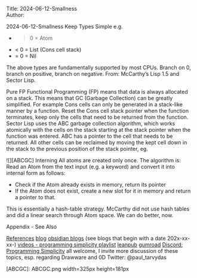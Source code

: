 Title: 2024-06-12-Smallness  
Author:

2024-06-12-Smallness
Keep Types Simple
e.g.

* > 0 = Atom
* < 0 = List (Cons cell stack)
* = 0 = Nil

The above types are fundamentally supported by most CPUs. Branch on 0, branch on positive, branch on negative. From: McCarthy’s Lisp 1.5 and Sector Lisp.

Pure FP
Functional Programming (FP) means that data is always allocated on a stack. This means that GC (Garbage Collection) can be greatly simplified.  For example Cons cells can only be generated in a stack-like manner by a function. Reset the Cons cell stack pointer when the function terminates, keep only the cells that need to be returned from the function. Sector Lisp uses the ABC garbage collection algorithm, which works atomically with the cells on the stack starting at the stack pointer when the function was entered. ABC has a pointer to the cell that needs to be returned. All other cells can be reclaimed by moving the kept cell down in the stack to the previous position of the stack pointer, eg.

![][ABCGC]
Interning
All atoms are created only once. The algorithm is:
Read an Atom from the text input (e.g. a keyword) and convert it into internal form as follows:

* Check if the Atom already exists in memory, return its pointer
* If the Atom does not exist, create a new slot for it in memory and return a pointer to that.

This is essentially a hash-table strategy. McCarthy did not use hash tables and did a linear search through Atom space. We can do better, now.

Appendix - See Also

[References](https://guitarvydas.github.io/2024/01/06/References.html)
[blog](https://guitarvydas.github.io/)
[obsidian blogs](https://publish.obsidian.md/programmingsimplicity) (see blogs that begin with a date 202x-xx-xx-)
[videos - programming simplicity playlist](https://www.youtube.com/@programmingsimplicity2980)
[leanpub](https://leanpub.com/u/paul-tarvydas)
[gumroad](https://tarvydas.gumroad.com/l/dvtej?_gl=1*o7hy6z*_ga*MjA0NzUyMDY1Mi4xNzA3NDc3MDIx*_ga_6LJN6D94N6*MTcwNzQ3NzAyMC4xLjEuMTcwNzQ3NzI5Ni4wLjAuMA..)
[Discord: Programming Simplicity](https://discord.gg/Jjx62ypR) all welcome, I invite more discussion of these topics, esp. regarding Drawware and 0D
Twitter: @paul_tarvydas

<script src="https://utteranc.es/client.js" 
        repo="guitarvydas/guitarvydas.github.io" 
        issue-term="pathname" 
        theme="github-light" 
        crossorigin="anonymous" 
        async> 
</script> 


[ABCGC]: ABCGC.png width=325px height=181px